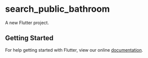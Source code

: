 # search_public_bathroom

A new Flutter project.

## Getting Started

For help getting started with Flutter, view our online
[documentation](https://flutter.io/).
